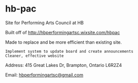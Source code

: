 # hb-pac
Site for Performing Arts Council at HB

Built off of http://hbperformingartsc.wixsite.com/hbpac

Made to replace and be more efficient than existing site.

    Implement system to update board and create announcements
    Cleaner, effective website

Address: 415 Great Lakes Dr, Brampton, Ontario L6R2Z4

Email: hbperformingartsc@gmail.com
